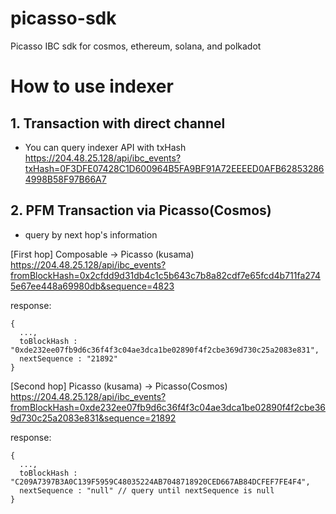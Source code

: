 # picasso-sdk
Picasso IBC sdk for cosmos, ethereum, solana, and polkadot

# How to use indexer 

## 1. Transaction with direct channel 
* You can query indexer API with txHash 
https://204.48.25.128/api/ibc_events?txHash=0F3DFE07428C1D600964B5FA9BF91A72EEEED0AFB628532864998B58F97B66A7

## 2. PFM Transaction via Picasso(Cosmos) 
* query by next hop's information 

[First hop] Composable -> Picasso (kusama)
https://204.48.25.128/api/ibc_events?fromBlockHash=0x2cfdd9d31db4c1c5b643c7b8a82cdf7e65fcd4b711fa2745e67ee448a69980db&sequence=4823

response: 
```
{
  ..., 
  toBlockHash : "0xde232ee07fb9d6c36f4f3c04ae3dca1be02890f4f2cbe369d730c25a2083e831",
  nextSequence : "21892"
}
```

[Second hop] Picasso (kusama) -> Picasso(Cosmos)
https://204.48.25.128/api/ibc_events?fromBlockHash=0xde232ee07fb9d6c36f4f3c04ae3dca1be02890f4f2cbe369d730c25a2083e831&sequence=21892

response: 
```
{
  ..., 
  toBlockHash : "C209A7397B3A0C139F5959C48035224AB7048718920CED667AB84DCFEF7FE4F4",
  nextSequence : "null" // query until nextSequence is null 
}
```
